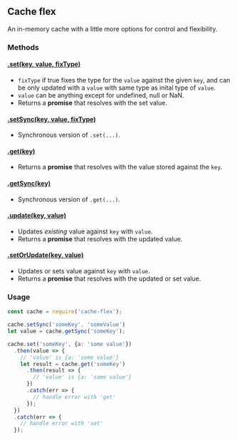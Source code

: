 ## Cache flex
An in-memory cache with a little more options for control and flexibility.

### Methods

#### [.set(key, value, fixType)]()
- `fixType` if true fixes the type for the `value` against the given `key`, and
can be only updated with a `value` with same type as inital type of `value`.
- `value` can be anything except for undefined, null or NaN.
- Returns a **promise** that resolves with the set value.

#### [.setSync(key, value, fixType)]()
- Synchronous version of `.set(...)`.

#### [.get(key)]()
- Returns a **promise** that resolves with the value stored against the `key`.

#### [.getSync(key)]()
- Synchronous version of `.get(...)`.

#### [.update(key, value)]()
- Updates *existing* value against `key` with `value`.
- Returns a **promise** that resolves with the updated value.

#### [.setOrUpdate(key, value)]()
- Updates or sets value against `key` with `value`.
- Returns a **promise** that resolves with the updated or set value.

### Usage

```js
const cache = require('cache-flex');

cache.setSync('someKey', 'someValue')
let value = cache.getSync('someKey');

cache.set('someKey', {a: 'some value'})
  .then(value => {
    // 'value' is {a: 'some value'}
    let result = cache.get('someKey')
      .then(result => {
        // 'value' is {a: 'some value'}
      })
      .catch(err => {
        // handle error with 'get'
      });
  })
  .catch(err => {
    // handle error with 'set'
  });
```
